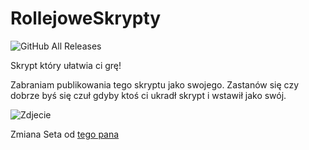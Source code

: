 # RollejoweSkrypty

![GitHub All Releases](https://img.shields.io/github/downloads/krytyYT/RollejoweSkrypty/total)

Skrypt który ułatwia ci grę!

Zabraniam publikowania tego skryptu jako swojego. Zastanów się czy dobrze byś się czuł gdyby ktoś ci ukradł skrypt i wstawił jako swój.

![Zdjecie](https://i.imgur.com/o6htq8B.png)

Zmiana Seta od [tego pana](https://www.youtube.com/channel/UCmMJ6qEwMI8Nn1TwHjsOUsw)
